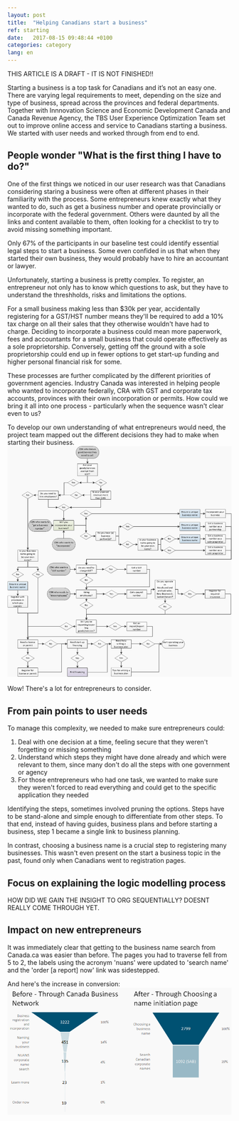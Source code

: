 ```yaml
---
layout: post
title:  "Helping Canadians start a business"
ref: starting
date:   2017-08-15 09:48:44 +0100
categories: category
lang: en
---
```


THIS ARTICLE IS A DRAFT - IT IS NOT FINISHED!!

Starting a business is a top task for Canadians and it’s not an easy one. There are varying legal requirements to meet, depending on the size and type of business, spread across the provinces and federal departments. Together with Innnovation Science and Economic Development Canada and Canada Revenue Agency, the TBS User Experience Optimization Team set out to improve online access and service to Canadians starting a business. We started with user needs and worked through from end to end.  

## People wonder "What is the first thing I have to do?" 

One of the first things we noticed in our user research was that Canadians considering staring a business were often at different phases in their familiarity with the process. Some entrepreneurs knew exactly what they wanted to do, such as get a business number and operate provincially or incorporate with the federal government. Others were daunted by all the links and content available to them, often looking for a checklist to try to avoid missing something important.

Only 67% of the participants in our baseline test could identify essential legal steps to start a business. Some even confided in us that when they started their own business, they would probably have to hire an accountant or lawyer.

Unfortunately, starting a business is pretty complex. To register, an entrepreneur not only has to know which questions to ask, but they have to understand the threshholds, risks and limitations the options.

For a small business making less than $30k per year, accidentally registering for a GST/HST number means they'll be required to add a 10% tax charge on all their sales that they otherwise wouldn't have had to charge. Deciding to incorporate a business could mean more paperwork, fees and accountants for a small business that could operate effectively as a sole proprietorship. Conversely, getting off the ground with a sole proprietorship could end up in fewer options to get start-up funding and higher personal financial risk for some.

These processes are further complicated by the different priorities of government agencies. Industry Canada was interested in helping people who wanted to incorporate federally, CRA with GST and corporate tax accounts, provinces with their own incorporation or permits. How could we bring it all into one process - particularly when the sequence wasn't clear even to us?

To develop our own understanding of what entrepreneurs would need, the project team mapped out the different decisions they had to make when starting their business.
![Decisions and subsequent steps to start a business](/images/Starting_a_business_decisions_Nov2016_grey_900x926.png  "Decision points to start a business")

Wow! There's a lot for entrepreneurs to consider.

## From pain points to user needs

To manage this complexity, we needed to make sure entrepreneurs could:
1. Deal with one decision at a time, feeling secure that they weren't forgetting or missing something
2. Understand which steps they might have done already and which were relevant to them, since many don't do all the steps with one government or agency
3. For those entrepreneurs who had one task, we wanted to make sure they weren't forced to read everything and could get to the specific application they needed

Identifying the steps, sometimes involved pruning the options. Steps have to be stand-alone and simple enough to differentiate from other steps. To that end, instead of having guides, business plans and before starting a business, step 1 became a single link to business planning. 

In contrast, choosing a business name is a crucial step to registering many businesses. This wasn't even present on the start a business topic in the past, found only when Canadians went to registration pages. 

## Focus on explaining the logic modelling process

HOW DID WE GAIN THE INSIGHT TO ORG SEQUENTIALLY? DOESNT REALLY COME THROUGH YET.

## Impact on new entrepreneurs

It was immediately clear that getting to the business name search from Canada.ca was easier than before. The pages you had to traverse fell from 5 to 2, the labels using the acronym 'nuans' were updated to 'search name' and the 'order [a report] now' link was sidestepped.

And here's the increase in conversion:
![Naming a business conversion funnel from Canada.ca](/images/Naming_a_business_funnel_876x495.png  "Change in traffic to name search from Canada.ca")



